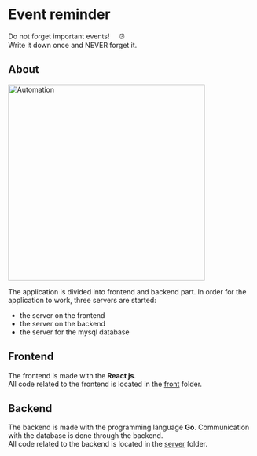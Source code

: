# Event reminder

Do not forget important events! &nbsp; &nbsp; :alarm_clock: <br />
Write it down once and NEVER forget it.

## About

<img align='center' alt = 'Automation' width = '400' src = 'https://cliply.co/wp-content/uploads/2019/08/371908390_CALENDAR_400px.gif'>

The application is divided into frontend and backend part. In order for the application to work, three servers are started:

- the server on the frontend
- the server on the backend
- the server for the mysql database

## Frontend

The frontend is made with the **React js**. <br />
All code related to the frontend is located in the [front](/front/) folder.

## Backend

The backend is made with the programming language **Go**. Communication with the database is done through the backend. <br />
All code related to the backend is located in the [server](/server/) folder.

